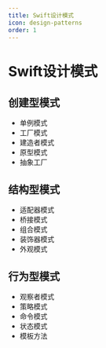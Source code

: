 ```yaml
---
title: Swift设计模式
icon: design-patterns
order: 1
---
```


# Swift设计模式

## 创建型模式
- 单例模式
- 工厂模式
- 建造者模式
- 原型模式
- 抽象工厂

## 结构型模式
- 适配器模式
- 桥接模式
- 组合模式
- 装饰器模式
- 外观模式

## 行为型模式
- 观察者模式
- 策略模式
- 命令模式
- 状态模式
- 模板方法
